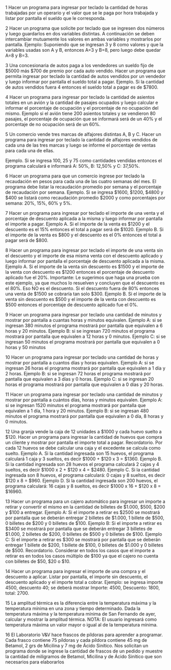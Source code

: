 1
Hacer un programa para ingresar por teclado la cantidad de horas trabajadas por un operario y el valor que se le paga por hora trabajada y listar por pantalla el sueldo que le corresponda.


2
Hacer un programa que solicite por teclado que se ingresen dos números y luego guardarlos en dos variables distintas. A continuación se deben intercambiar mutuamente los valores en ambas variables y mostrarlos por pantalla.
Ejemplo: Suponiendo que se ingresan 3 y 8 como valores y que la variables usadas son A y B, entonces A=3 y B=8, pero luego debe quedar A=8 y B=3.


3
Una concesionaria de autos paga a los vendedores un sueldo fijo de $5000 más $700 de premio por cada auto vendido. Hacer un programa que permita ingresar por teclado la cantidad de autos vendidos por un vendedor y luego informar por pantalla el sueldo total a pagar.
Ejemplo. Si la cantidad de autos vendidos fuera 4 entonces el sueldo total a pagar es de $7800.


4
Hacer un programa para ingresar por teclado la cantidad de asientos totales en un avión y la cantidad de pasajes ocupados y luego calcular e informar el porcentaje de ocupación y el porcentaje de no ocupación del mismo.
Ejemplo si el avión tiene 200 asientos totales y se vendieron 80 pasajes, el porcentaje de ocupación que se informará será de un 40% y el porcentaje de no ocupación será de un 60%.


5
Un comercio vende tres marcas de alfajores distintas A, B y C. Hacer un programa para ingresar por teclado la cantidad de alfajores vendidos de cada una de las tres marcas y luego se informe el porcentaje de ventas para cada una de ellas.

Ejemplo. Si se ingresa 100, 25 y 75 como cantidades vendidas entonces el programa calculará e informará A: 50%, B: 12,50% y C: 37,50%.


6
Hacer un programa para que un comercio ingrese por teclado la recaudación en pesos para cada una de las cuatro semanas del mes. El programa debe listar la recaudación promedio por semana y el porcentaje de recaudación por semana.
Ejemplo. Si se ingresa $1600, $1200, $4800 y $400 se listará como recaudación promedio $2000 y como porcentajes por semana: 20%, 15%, 60% y 5%.


7
Hacer un programa para ingresar por teclado el importe de una venta y el porcentaje de descuento aplicada a la misma y luego informar por pantalla el importe a pagar.
Ejemplo A. Si el importe de la venta es $1200 y el descuento es el 15% entonces el total a pagar será de $1020.
Ejemplo B. Si el importe de la venta es $800 y el descuento es el 0% entonces el total a pagar será de $800.


8
Hacer un programa para ingresar por teclado el importe de una venta sin el descuento y el importe de esa misma venta con el descuento aplicado y luego informar por pantalla el porcentaje de descuento aplicada a la misma.
Ejemplo A. Si el importe de la venta sin descuento es $1500 y el importe de la venta con descuento es $1200 entonces el porcentaje de descuento aplicado fue el 20%.
Importante: Le sugerimos que haga una prueba con este ejemplo, ya que muchos lo resuelven y concluyen que el descuento es el 80%. Eso NO es el descuento. Si el descuento fuera de 80% entonces una venta de $1500 se cobraría tan solo $300.
Ejemplo B. Si el importe de la venta sin descuento es $500 y el importe de la venta con descuento es $500 entonces el porcentaje de descuento aplicado fue el 0%.


9
Hacer un programa para ingresar por teclado una cantidad de minutos y mostrar por pantalla a cuantas horas y minutos equivalen.
Ejemplo A: si se ingresan 380 minutos el programa mostrará por pantalla que equivalen a 6 horas y 20 minutos.
Ejemplo B: si se ingresan 720 minutos el programa mostrará por pantalla que equivalen a 12 horas y 0 minutos.
Ejemplo C: si se ingresan 50 minutos el programa mostrará por pantalla que equivalen a 0 horas y 50 minutos


10
Hacer un programa para ingresar por teclado una cantidad de horas y mostrar por pantalla a cuantos días y horas equivalen.
Ejemplo A: si se ingresan 26 horas el programa mostrará por pantalla que equivalen a 1 día y 2 horas.
Ejemplo B: si se ingresan 72 horas el programa mostrará por pantalla que equivalen a 3 días y 0 horas.
Ejemplo C: si se ingresan 20 horas el programa mostrará por pantalla que equivalen a 0 días y 20 horas.


11
Hacer un programa para ingresar por teclado una cantidad de minutos y mostrar por pantalla a cuántos días, horas y minutos equivalen.
Ejemplo A: si se ingresan 1520 minutos el programa mostrará por pantalla que equivalen a 1 día, 1 hora y 20 minutos.
Ejemplo B: si se ingresan 480 minutos el programa mostrará por pantalla que equivalen a 0 día, 8 horas y 0 minutos.



12
Una granja vende la caja de 12 unidades a $1000 y cada huevo suelto a $120.
Hacer un programa para ingresar la cantidad de huevos que compra un cliente y mostrar por pantalla el importe total a pagar.
Recordatorio. Por cada 12 huevos se debe calcular una caja y el excedente se calcula como suelto.
Ejemplo A. Si la cantidad ingresada son 15 huevos, el programa calculará 1 caja y 3 sueltos, es decir $1000 + $120 x 3 = $1360.
Ejemplo B. Si la cantidad ingresada son 28 huevos el programa calculará 2 cajas y 4 sueltos, es decir $1000 x 2 + $120 x 4 = $2480.
Ejemplo C. Si la cantidad ingresada son 8 huevos, el programa calculará: 0 cajas y 8 sueltos, es decir $120 x 8 = $960.
Ejemplo D. Si la cantidad ingresada son 200 huevos, el programa calculará: 16 cajas y 8 sueltos, es decir $1000 x 16 + $120 x 8 = $16960.


13
Hacer un programa para un cajero automático para ingresar un importe a retirar y convertir el mismo en la cantidad de billetes de $1.000, $500, $200 y $100 a entregar.
Ejemplo A: Si el importe a retirar es $2500 se mostrará por pantalla que se deberán entregar 2 billetes de $1.000, 1 billete de $500,  0 billetes de $200 y 0 billetes de $100.
Ejemplo B: Si el importe a retirar es $3400 se mostrará por pantalla que se deberán entregar 3 billetes de $1.000, 2 billetes de $200, 0 billetes de $500 y 0 billetes de $100.
Ejemplo C: Si el importe a retirar es $300 se mostrará por pantalla que se deberán entregar 1 billete de $200, 1 billete de $100, 0 billetes de $1.000 y 0 billetes de $500.
Recordatorio. Considerar en todos los casos que el importe a retirar es en todos los casos múltiplo de $100 ya que el cajero no cuenta con billetes de $50, $20 o $10.




14
Hacer un programa para ingresar el importe de una compra y el descuento a aplicar. Listar por pantalla, el importe sin descuento, el descuento aplicado y el importe total a cobrar.
Ejemplo: se ingresa importe 4500, descuento 40; se deberá mostrar
Importe: 4500, Descuento: 1800, total: 2700.


15
La amplitud térmica es la diferencia entre la temperatura máxima y la temperatura mínima en una zona y tiempo determinado. Dada la temperatura máxima y la temperatura mínima de San Fernando de ayer, calcular y mostrar la amplitud térmica.
NOTA: El usuario ingresará como temperatura máxima un valor mayor o igual al de la temperatura mínima.


16
El Laboratorio V&V hace frascos de píldoras para aprender a programar. Cada frasco contiene 75 píldoras y cada píldora contiene 45 mg de Betamol, 2 grs de Micilina y 7 mg de Ácido Sinítico.
Nos solicitan un programa donde se ingrese la cantidad de frascos de un pedido y muestre la cantidad de miligramos de Betamol, Micilina y de Ácido Sinítico que son necesarios para elaborarlos

